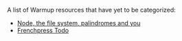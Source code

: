 A list of Warmup resources that have yet to be categorized:

- [Node, the file system, palindromes and you](https://github.com/gSchool/node-fs-palindrome-warmup)
- [Frenchpress Todo](https://github.com/gSchool/CCF-Frenchpress-Todo)
